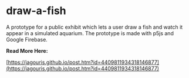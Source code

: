 # draw-a-fish
A prototype for a public exhibit which lets a user draw a fish and watch it appear in a simulated aquarium. The prototype is made with p5js and Google Firebase.

**Read More Here:**

[https://jagouris.github.io/post.htm?id=4409811934318146877](https://jagouris.github.io/post.htm?id=4409811934318146877)
